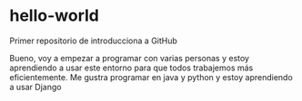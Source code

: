 # hello-world
Primer repositorio de introducciona a GitHub

Bueno, voy a empezar a programar con varias personas y estoy aprendiendo a usar este entorno para que todos trabajemos más eficientemente. Me gustra programar en java y python y estoy aprendiendo a usar Django
